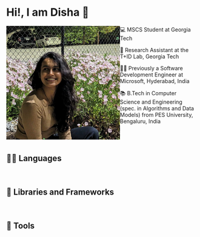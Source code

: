 # Hi!, I am Disha 👋 
<img align = "left" src="./my_image.jpg" width=300>

<p align="left">💻 MSCS Student at Georgia Tech </p>
<p align="left">🔭 Research Assistant at the T+ID Lab, Georgia Tech </p>
<p align="left">👩‍💻 Previously a Software Development Engineer at Microsoft, Hyderabad, India </p>
<p align="left">📚 B.Tech in Computer Science and Engineering (spec. in Algorithms and Data Models) from PES University, Bengaluru, India </p>

<br><br>

## 👨‍💻 Languages
<a href=""><img alt="" src="https://img.shields.io/badge/C++-EAC7C7?style=for-the-badge&logo=cplusplus&logoColor=00599C" /></a>
<a href=""><img alt="" src="https://img.shields.io/badge/Python-F7F5EB?style=for-the-badge&logo=python&logoColor=3776AB" /></a>
<a href=""><img alt="" src="https://img.shields.io/badge/Java-E0234E?style=for-the-badge&logo=java&logoColor=white" /></a>
<a href=""><img alt="" src="https://img.shields.io/badge/C-8294C4?style=for-the-badge&logo=c&logoColor=A8B9CC" /></a>
<a href=""><img alt="" src="https://img.shields.io/badge/HTML-ACB1D6?style=for-the-badge&logo=html5&logoColor=E34F26" /></a>
<a href=""><img alt="" src="https://img.shields.io/badge/JavaScript-141526?style=for-the-badge&logo=javascript&logoColor=F7DF1E" /></a>
<a href=""><img alt="" src="https://img.shields.io/badge/PHP-E6484F?style=for-the-badge&logo=php&logoColor=FFEAD2" /></a>
<a href=""><img alt="" src="https://img.shields.io/badge/Node.js-BCEAD5?style=for-the-badge&logo=nodedotjs&logoColor=339933" /></a>
<a href=""><img alt="" src="https://img.shields.io/badge/React-9BABB8?style=for-the-badge&logo=react&logoColor=61DAFB" /></a>
<a href=""><img alt="" src="https://img.shields.io/badge/CSS-A1CA03?style=for-the-badge&logo=css3&logoColor=1572B6" /></a>
<a href=""><img alt="" src="https://img.shields.io/badge/TypeScript-FF8700?style=for-the-badge&logo=typescript&logoColor=3178C6" /></a>


## 🧰 Libraries and Frameworks
<a href=""><img alt="" src="https://img.shields.io/badge/Numpy-777BB4?style=for-the-badge&logo=numpy&logoColor=white" /></a>
<a href=""><img alt="" src="https://img.shields.io/badge/Pandas-2C2D72?style=for-the-badge&logo=pandas&logoColor=white" /></a>
<a href=""><img alt="" src="https://img.shields.io/badge/SciPy-654FF0?style=for-the-badge&logo=SciPy&logoColor=white" /></a>
<a href=""><img alt="" src="https://img.shields.io/badge/scikit_learn-F7931E?style=for-the-badge&logo=scikit-learn&logoColor=white" /></a>
<a href=""><img alt="" src="https://img.shields.io/badge/Flask-75AADB?style=for-the-badge&logo=flask&logoColor=white" /></a>
<a href=""><img alt="" src="https://img.shields.io/badge/Selenium-6E9F18?style=for-the-badge&logo=Selenium&logoColor=white" /></a>

## 🔧 Tools
<a href=""><img alt="" src="https://img.shields.io/badge/Git-EF9421?style=for-the-badge&logo=git&logoColor=white" /></a>
<a href=""><img alt="" src="https://img.shields.io/badge/GitHub-263238?style=for-the-badge&logo=github&logoColor=white" /></a>
<a href=""><img alt="" src="https://img.shields.io/badge/Docker-2CA5E0?style=for-the-badge&logo=docker&logoColor=white" /></a>
<a href=""><img alt="" src="https://img.shields.io/badge/conda-21B573.svg?&style=for-the-badge&logo=anaconda&logoColor=white" /></a>
<a href=""><img alt="" src="https://img.shields.io/badge/Jupyter-F37626.svg?&style=for-the-badge&logo=Jupyter&logoColor=white" /></a>
<a href=""><img alt="" src="https://img.shields.io/badge/Postman-DA3940?style=for-the-badge&logo=Postman&logoColor=white" /></a>
<a href=""><img alt="" src="https://img.shields.io/badge/Amazon_AWS-F9DC3E?style=for-the-badge&logo=amazon-aws&logoColor=white" /></a>
<a href=""><img alt="" src="https://img.shields.io/badge/microsoft%20azure-0089D6?style=for-the-badge&logo=microsoft-azure&logoColor=white" /></a>
<a href=""><img alt="" src="https://img.shields.io/badge/Google_Cloud-4285F4?style=for-the-badge&logo=google-cloud&logoColor=white" /></a>
<a href=""><img alt="" src="https://img.shields.io/badge/MySQL-4A5F88?style=for-the-badge&logo=mysql&logoColor=white" /></a>
<a href=""><img alt="" src="https://img.shields.io/badge/PostgreSQL-316192?style=for-the-badge&logo=postgresql&logoColor=white" /></a>
<a href=""><img alt="" src="https://img.shields.io/badge/MongoDB-4EA94B?style=for-the-badge&logo=mongodb&logoColor=white" /></a>
<a href=""><img alt="" src="https://img.shields.io/badge/Visual_Studio_Code-0078D4?style=for-the-badge&logo=visual%20studio%20code&logoColor=white" /></a>
<a href=""><img alt="" src="https://img.shields.io/badge/Colab-F9AB00?style=for-the-badge&logo=googlecolab&color=525252" /></a>
<a href=""><img alt="" src="https://img.shields.io/badge/Arduino_IDE-00979D?style=for-the-badge&logo=arduino&logoColor=white" /></a>
<a href=""><img alt="" src="https://img.shields.io/badge/Canva-%2300C4CC.svg?&style=for-the-badge&logo=Canva&logoColor=white" /></a>
<a href=""><img alt="" src="https://img.shields.io/badge/LaTeX-47A141?style=for-the-badge&logo=LaTeX&logoColor=white" /></a>
<a href=""><img alt="" src="https://img.shields.io/badge/Overleaf-1CAAD9?style=for-the-badge&logo=Overleaf&logoColor=white" /></a>
<a href=""><img alt="" src="https://img.shields.io/badge/Figma-8EC3B0?style=for-the-badge&logo=figma&logoColor=F24E1E" /></a>
